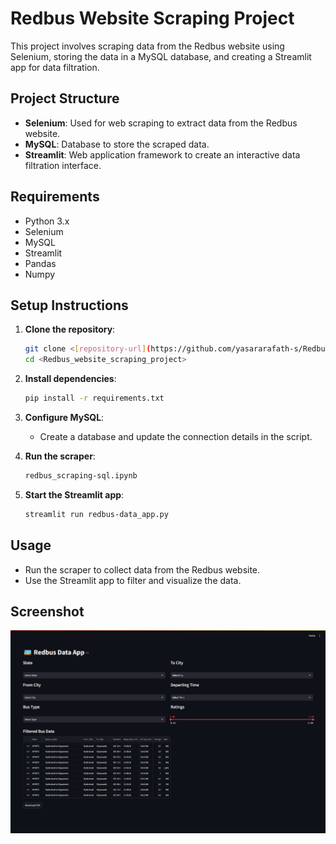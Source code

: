 # Redbus Website Scraping Project

This project involves scraping data from the Redbus website using Selenium, storing the data in a MySQL database, and creating a Streamlit app for data filtration.

## Project Structure

- **Selenium**: Used for web scraping to extract data from the Redbus website.
- **MySQL**: Database to store the scraped data.
- **Streamlit**: Web application framework to create an interactive data filtration interface.

## Requirements

- Python 3.x
- Selenium
- MySQL
- Streamlit
- Pandas
- Numpy

## Setup Instructions

1. **Clone the repository**:
    ```bash
    git clone <[repository-url](https://github.com/yasararafath-s/Redbus_website_scraping_project.git)>
    cd <Redbus_website_scraping_project>
    ```

2. **Install dependencies**:
    ```bash
    pip install -r requirements.txt
    ```

3. **Configure MySQL**:
    - Create a database and update the connection details in the script.

4. **Run the scraper**:
    ```bash
    redbus_scraping-sql.ipynb
    ```

5. **Start the Streamlit app**:
    ```bash
    streamlit run redbus-data_app.py
    ```

## Usage

- Run the scraper to collect data from the Redbus website.
- Use the Streamlit app to filter and visualize the data.

## Screenshot

![App Screenshot](Appimage.png)
